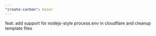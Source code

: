 ```yaml
---
"create-carbon": minor
---
```


feat: add support for nodejs-style process.env in cloudflare and cleanup template files
